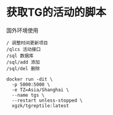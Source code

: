 # 获取TG的活动的脚本
国外环境使用

```text
/ 调整时间更新项目
/qlcs 活动接口
/sql 数据库
/sql/add 添加
/sql/del 删除
```
```shell
docker run -dit \
  -p 5000:5000 \
  -e TZ=Asia/Shanghai \
  --name tgs \
  --restart unless-stopped \
  xgzk/tgreptile:latest
```